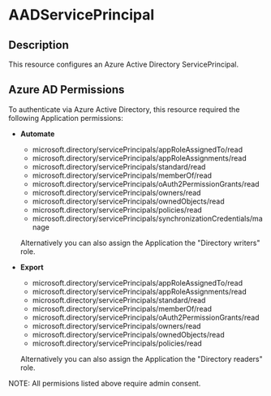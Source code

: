 # AADServicePrincipal

## Description

This resource configures an Azure Active Directory ServicePrincipal.

## Azure AD Permissions

To authenticate via Azure Active Directory, this resource required the following Application permissions:

* **Automate**
  * microsoft.directory/servicePrincipals/appRoleAssignedTo/read
  * microsoft.directory/servicePrincipals/appRoleAssignments/read
  * microsoft.directory/servicePrincipals/standard/read
  * microsoft.directory/servicePrincipals/memberOf/read
  * microsoft.directory/servicePrincipals/oAuth2PermissionGrants/read
  * microsoft.directory/servicePrincipals/owners/read
  * microsoft.directory/servicePrincipals/ownedObjects/read
  * microsoft.directory/servicePrincipals/policies/read
  * microsoft.directory/servicePrincipals/synchronizationCredentials/manage

  Alternatively you can also assign the Application the "Directory writers" role.

* **Export**
  * microsoft.directory/servicePrincipals/appRoleAssignedTo/read
  * microsoft.directory/servicePrincipals/appRoleAssignments/read
  * microsoft.directory/servicePrincipals/standard/read
  * microsoft.directory/servicePrincipals/memberOf/read
  * microsoft.directory/servicePrincipals/oAuth2PermissionGrants/read
  * microsoft.directory/servicePrincipals/owners/read
  * microsoft.directory/servicePrincipals/ownedObjects/read
  * microsoft.directory/servicePrincipals/policies/read

  Alternatively you can also assign the Application the "Directory readers" role.

NOTE: All permisions listed above require admin consent.
